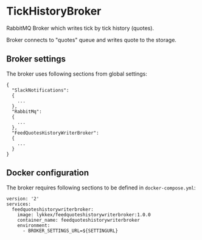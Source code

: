 # TickHistoryBroker
RabbitMQ Broker which writes tick by tick history (quotes).

Broker connects to "quotes" queue and writes quote to the storage.

## Broker settings

The broker uses following sections from global settings:

```
{
  "SlackNotifications": 
  {
    ...
  },
  "RabbitMq": 
  {
    ...
  },
  "FeedQuotesHistoryWriterBroker": 
  {
    ...
  }
}
```

## Docker configuration

The broker requires following sections to be defined in `docker-compose.yml`:

```
version: '2'
services:
  feedquoteshistorywriterbroker:
    image: lykkex/feedquoteshistorywriterbroker:1.0.0
    container_name: feedquoteshistorywriterbroker
    environment:
      - BROKER_SETTINGS_URL=${SETTINGURL}
```

